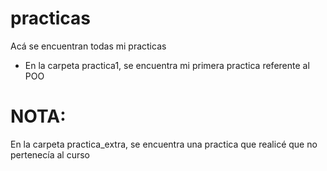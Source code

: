 # practicas
Acá se encuentran todas mi practicas

- En la carpeta practica1, se encuentra mi primera practica referente al POO








# NOTA:
En la carpeta practica_extra, se encuentra una practica que realicé que no pertenecía al curso

